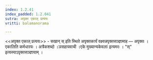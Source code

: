```yaml
---
index: 1.2.41
index_padded: 1.2.041
sutra: अपृक्त एकाल् प्रत्ययः
vritti: balamanorama

---
```

<<अपृक्त एकाल् प्रत्ययः>> - सखान् स् इति स्थिते अपृक्तकार्यं वक्ष्यन्नपृक्तसञ्ज्ञामाह — अपृक्तः । एकालिति कर्मधारयः । अत्रैकशब्दो ।ञसहायवाची ।एके मुख्यान्यकेवलाः॑ इत्यमरः । "स्" इत्यस्याऽपृक्तसञ्ज्ञायाम् ।